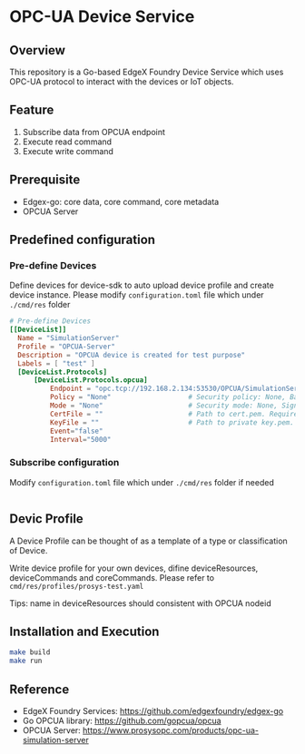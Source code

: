 # OPC-UA Device Service

## Overview
This repository is a Go-based EdgeX Foundry Device Service which uses OPC-UA protocol to interact with the devices or IoT objects.

## Feature

1. Subscribe data from OPCUA endpoint
2. Execute read command
2. Execute write command

## Prerequisite
* Edgex-go: core data, core command, core metadata
* OPCUA Server

## Predefined configuration

### Pre-define Devices
Define devices for device-sdk to auto upload device profile and create device instance. Please modify `configuration.toml` file which under `./cmd/res` folder
```toml
# Pre-define Devices
[[DeviceList]]
  Name = "SimulationServer"
  Profile = "OPCUA-Server"
  Description = "OPCUA device is created for test purpose"
  Labels = [ "test" ]
  [DeviceList.Protocols]
      [DeviceList.Protocols.opcua]
          Endpoint = "opc.tcp://192.168.2.134:53530/OPCUA/SimulationServer"
          Policy = "None"                   # Security policy: None, Basic128Rsa15, Basic256, Basic256Sha256. Default: auto
          Mode = "None"                     # Security mode: None, Sign, SignAndEncrypt. Default: auto
          CertFile = ""                     # Path to cert.pem. Required for security mode/policy != None
          KeyFile = ""                      # Path to private key.pem. Required for security mode/policy != None
          Event="false"
          Interval="5000"
```

### Subscribe configuration
Modify `configuration.toml` file which under `./cmd/res` folder if needed
```toml

```
## Devic Profile

A Device Profile can be thought of as a template of a type or classification of Device. 

Write device profile for your own devices, difine deviceResources, deviceCommands and coreCommands. Please refer to `cmd/res/profiles/prosys-test.yaml`

Tips: name in deviceResources should consistent with OPCUA nodeid


## Installation and Execution
```bash
make build
make run
```

## Reference
* EdgeX Foundry Services: https://github.com/edgexfoundry/edgex-go
* Go OPCUA library: https://github.com/gopcua/opcua
* OPCUA Server: https://www.prosysopc.com/products/opc-ua-simulation-server
